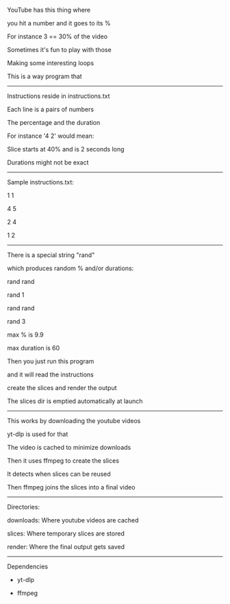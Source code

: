 YouTube has this thing where

you hit a number and it goes to its %

For instance 3 == 30% of the video

Sometimes it's fun to play with those

Making some interesting loops

This is a way program that

---

Instructions reside in instructions.txt

Each line is a pairs of numbers

The percentage and the duration

For instance '4 2' would mean:

Slice starts at 40% and is 2 seconds long

Durations might not be exact

---

Sample instructions.txt:

1 1

4 5

2 4

1 2

---

There is a special string "rand"

which produces random % and/or durations:

rand rand

rand 1

rand rand

rand 3

max % is 9.9

max duration is 60

Then you just run this program

and it will read the instructions

create the slices and render the output

The slices dir is emptied automatically at launch

---

This works by downloading the youtube videos

yt-dlp is used for that

The video is cached to minimize downloads

Then it uses ffmpeg to create the slices

It detects when slices can be reused

Then ffmpeg joins the slices into a final video

---

Directories:

downloads: Where youtube videos are cached

slices: Where temporary slices are stored

render: Where the final output gets saved

---

Dependencies

- yt-dlp

- ffmpeg